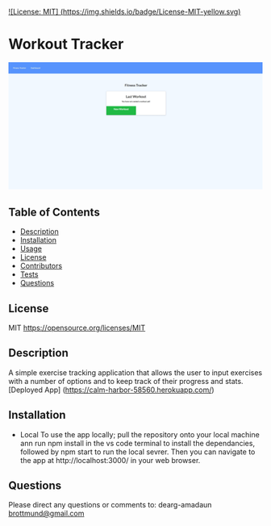   [![License: MIT] (https://img.shields.io/badge/License-MIT-yellow.svg)](https://opensource.org/licenses/MIT)
  
  # Workout Tracker
  ![redmegenerator](/assets/trackergrab.jpg)

  ## Table of Contents
  * [Description](#Description)
  * [Installation](#Installation)
  * [Usage](#Usage)
  * [License](#License)
  * [Contributors](#Contributors)
  * [Tests](#Tests)
  * [Questions](#Questions)
  
  ## License
  MIT https://opensource.org/licenses/MIT
            
  ## Description
  A simple exercise tracking application that allows the user to input exercises with a number of options and to keep track of their progress and stats.
  [Deployed App] (https://calm-harbor-58560.herokuapp.com/)     
  
  ## Installation
  - Local To use the app locally; pull the repository onto your local machine ann run npm install in the vs code terminal to install the dependancies, followed by npm start to run the local sevrer. Then you can navigate to the app at http://localhost:3000/ in your web browser.
  
  ## Questions
  Please direct any questions or comments to:
  dearg-amadaun
  brottmund@gmail.com
  
